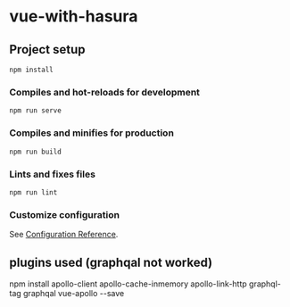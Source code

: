 # vue-with-hasura

## Project setup
```
npm install
```

### Compiles and hot-reloads for development
```
npm run serve
```

### Compiles and minifies for production
```
npm run build
```

### Lints and fixes files
```
npm run lint
```

### Customize configuration
See [Configuration Reference](https://cli.vuejs.org/config/).


## plugins used (graphqal not worked)
npm install apollo-client apollo-cache-inmemory apollo-link-http graphql-tag graphqal vue-apollo --save
